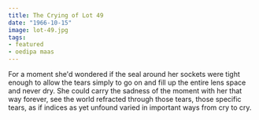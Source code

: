 ```yaml
---
title: The Crying of Lot 49
date: "1966-10-15"
image: lot-49.jpg
tags:
- featured
- oedipa maas
---
```

For a moment she'd wondered if the seal around her sockets were tight enough to allow the tears simply to go on and fill up the entire lens space and never dry. She could carry the sadness of the moment with her that way forever, see the world refracted through those tears, those specific tears, as if indices as yet unfound varied in important ways from cry to cry.
